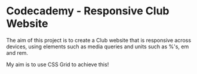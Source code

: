 ﻿# Codecademy - Responsive Club Website
 
 The aim of this project is to create a Club website that is responsive across devices, using elements such as media queries and units such as %'s, em and rem.

My aim is to use CSS Grid to achieve this!
